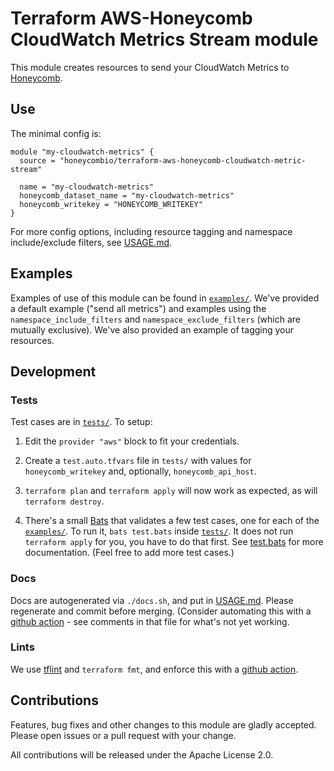 Terraform AWS-Honeycomb CloudWatch Metrics Stream module
========================================================

This module creates resources to send your CloudWatch Metrics to
[Honeycomb](https://www.honeycomb.io).

## Use

The minimal config is:
```hcl
module "my-cloudwatch-metrics" {
  source = "honeycombio/terraform-aws-honeycomb-cloudwatch-metric-stream"

  name = "my-cloudwatch-metrics"
  honeycomb_dataset_name = "my-cloudwatch-metrics"
  honeycomb_writekey = "HONEYCOMB_WRITEKEY"
}
```

For more config options, including resource tagging and namespace
include/exclude filters, see [USAGE.md](USAGE.md).


## Examples

Examples of use of this module can be found in [`examples/`](examples/).  We've
provided a default example ("send all metrics") and examples using the
`namespace_include_filters` and `namespace_exclude_filters` (which are mutually
exclusive). We've also provided an example of tagging your resources.


## Development

### Tests
Test cases are in [`tests/`](tests/). To setup:

1. Edit the `provider "aws"` block to fit your credentials.

2. Create a `test.auto.tfvars` file in `tests/` with values for
   `honeycomb_writekey` and, optionally, `honeycomb_api_host`.

3. `terraform plan` and `terraform apply` will now work as expected, as will
   `terraform destroy`.

4. There's a small [Bats](https://github.com/sstephenson/bats) that validates
   a few test cases, one for each of the [`examples/`](examples/).  To run it, `bats test.bats` inside [`tests/`](tests/). It does not run `terraform apply` for you, you have to do that first. See [test.bats](tests/test.bats) for more documentation. (Feel free to add more test cases.)

### Docs
Docs are autogenerated via `./docs.sh`, and put in [USAGE.md](USAGE.md).  Please
regenerate and commit before merging. (Consider automating this with a [github
action](.github/workflows/terraform-docs.yml.bak) - see comments in that file for
what's not yet working.

### Lints
We use [tflint](https://github.com/terraform-linters/tflint) and `terraform
fmt`, and enforce this with a [github action](.github/workflows/tflint.yml).


## Contributions
Features, bug fixes and other changes to this module are gladly accepted. Please open issues or a pull request with your change.

All contributions will be released under the Apache License 2.0.
